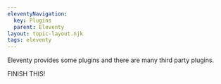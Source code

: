 ```yaml
---
eleventyNavigation:
  key: Plugins
  parent: Eleventy
layout: topic-layout.njk
tags: eleventy
---
```


Eleventy provides some plugins and there are many third party plugins.

FINISH THIS!
